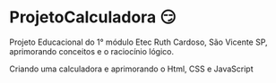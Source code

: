 # ProjetoCalculadora :smirk:

Projeto Educacional do 1° módulo Etec Ruth Cardoso, São Vicente SP, aprimorando conceitos e o raciocínio lógico.

Criando uma calculadora e aprimorando o Html, CSS e JavaScript
